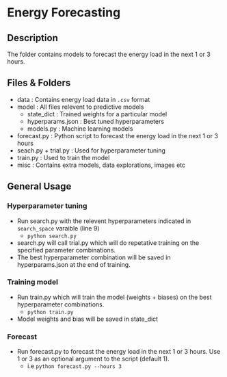 # Energy Forecasting

## Description

The folder contains models to forecast the energy load in the next 1 or 3 hours.

## Files & Folders

- data : Contains energy load data in `.csv` format
- model : All files relevent to predictive models
  - state_dict : Trained weights for a particular model
  - hyperparams.json :  Best tuned hyperparameters
  - models.py : Machine learning models
- forecast.py : Python script to forecast the energy load in the next 1 or 3 hours
- seach.py + trial.py : Used for hyperparameter tuning 
- train.py : Used to train the model
- misc : Contains extra models, data explorations, images etc 

## General Usage

### Hyperparameter tuning

- Run search.py with the relevent hyperparameters indicated in `search_space` varaible (line 9)
  - `python search.py`
- search.py will call trial.py which will do repetative training on the specified parameter combinations.
- The best hyperparameter combination will be saved in hyperparams.json at the end of training.

### Training model

- Run train.py which will train the model (weights + biases) on the best hyperparameter combinations.
  - `python train.py`
- Model weights and bias will be saved in state_dict

### Forecast
- Run forecast.py to forecast the energy load in the next 1 or 3 hours. Use 1 or 3 as an optional argument to the script (default 1).
  - i.e `python forecast.py --hours 3`